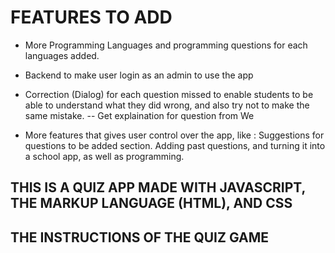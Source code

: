 # FEATURES TO ADD

- More Programming Languages and programming questions for each languages added.
- Backend to make user login as an admin to use the app

- Correction (Dialog) for each question missed to enable students to be able to understand what they did wrong, and also try not to make the same mistake. -- Get explaination for question from We

- More features that gives user control over the app, like : Suggestions for questions to be added section. Adding past questions, and turning it into a school app, as well as programming.

## THIS IS A QUIZ APP MADE WITH JAVASCRIPT, THE MARKUP LANGUAGE (HTML), AND CSS

## THE INSTRUCTIONS OF THE QUIZ GAME
